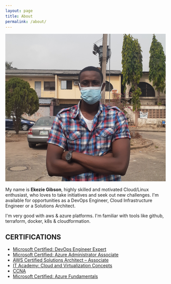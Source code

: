 ```yaml
---
layout: page
title: About
permalink: /about/
---
```


 ![Photo](/images/me22.jpg)

My name is **Ekezie Gibson**, highly skilled and motivated Cloud/Linux enthusiast, who loves to take initiatives and seek out new challenges. I'm available for opportunities as a DevOps Engineer, Cloud Infrastructure Engineer or a Solutions Architect.

I'm very good with aws & azure platforms. I'm familiar with tools like github, terraform, docker, k8s & cloudformation.

## CERTIFICATIONS
* [Microsoft Certified: DevOps Engineer Expert](https://www.youracclaim.com/badges/715260e0-7d2a-42c1-9337-9970c8338854/public_url)
* [Microsoft Certified: Azure Administrator Associate](https://www.youracclaim.com/badges/f4ffdcd6-d730-41c1-be88-b697b3362efc/public_url)
* [AWS Certified Solutions Architect – Associate](https://www.youracclaim.com/badges/77b9b49b-b737-46e8-a778-a1595ac08596/public_url)
* [IT Academy: Cloud and Virtualization Concepts](https://www.youracclaim.com/badges/066da9d8-7276-4f6f-8597-b4faded3ea7c/public_url)
* [CCNA](https://www.youracclaim.com/badges/3ac2243b-0905-4fd6-99fc-749fb4c78399/public_url)
* [Microsoft Certified: Azure Fundamentals](https://www.youracclaim.com/badges/bfc74073-1671-4616-beb9-ae89b310fb04/public_url)